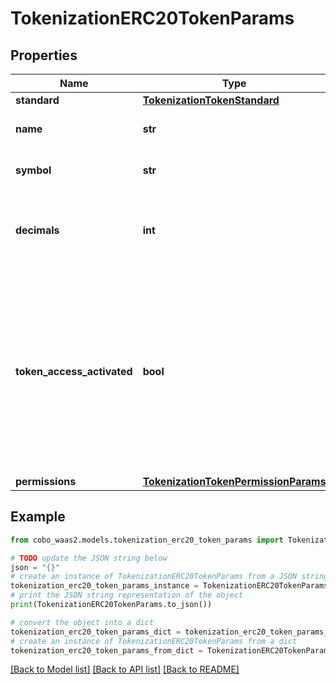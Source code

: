 # TokenizationERC20TokenParams


## Properties

Name | Type | Description | Notes
------------ | ------------- | ------------- | -------------
**standard** | [**TokenizationTokenStandard**](TokenizationTokenStandard.md) |  | 
**name** | **str** | The name of the token. | 
**symbol** | **str** | The symbol of the token. | 
**decimals** | **int** | The number of decimals for the token (0-18). | 
**token_access_activated** | **bool** | Whether the allowlist feature is activated for the token. When activated, only addresses in the allowlist can perform token operations. | [optional] [default to False]
**permissions** | [**TokenizationTokenPermissionParams**](TokenizationTokenPermissionParams.md) |  | [optional] 

## Example

```python
from cobo_waas2.models.tokenization_erc20_token_params import TokenizationERC20TokenParams

# TODO update the JSON string below
json = "{}"
# create an instance of TokenizationERC20TokenParams from a JSON string
tokenization_erc20_token_params_instance = TokenizationERC20TokenParams.from_json(json)
# print the JSON string representation of the object
print(TokenizationERC20TokenParams.to_json())

# convert the object into a dict
tokenization_erc20_token_params_dict = tokenization_erc20_token_params_instance.to_dict()
# create an instance of TokenizationERC20TokenParams from a dict
tokenization_erc20_token_params_from_dict = TokenizationERC20TokenParams.from_dict(tokenization_erc20_token_params_dict)
```
[[Back to Model list]](../README.md#documentation-for-models) [[Back to API list]](../README.md#documentation-for-api-endpoints) [[Back to README]](../README.md)


